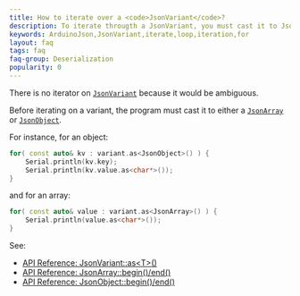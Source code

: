 ```yaml
---
title: How to iterate over a <code>JsonVariant</code>?
description: To iterate througth a JsonVariant, you must cast it to JsonArray or JsonObject
keywords: ArduinoJson,JsonVariant,iterate,loop,iteration,for
layout: faq
tags: faq
faq-group: Deserialization
popularity: 0
---
```


There is no iterator on [`JsonVariant`]({{site.baseurl}}/api/jsonvariant/) because it would be ambiguous.

Before iterating on a variant, the program must cast it to either a [`JsonArray`]({{site.baseurl}}/api/jsonarray/) or [`JsonObject`]({{site.baseurl}}/api/jsonobject/).

For instance, for an object:

```c++
for( const auto& kv : variant.as<JsonObject>() ) {
    Serial.println(kv.key);
    Serial.println(kv.value.as<char*>());
}
```

and for an array:

```c++
for( const auto& value : variant.as<JsonArray>() ) {
    Serial.println(value.as<char*>());
}
```

See:

* [API Reference: JsonVariant::as&lt;T&gt;()]({{site.baseurl}}/api/jsonvariant/as/)
* [API Reference: JsonArray::begin()/end()]({{site.baseurl}}/api/jsonarray/begin_end/)
* [API Reference: JsonObject::begin()/end()]({{site.baseurl}}/api/jsonobject/begin_end/)